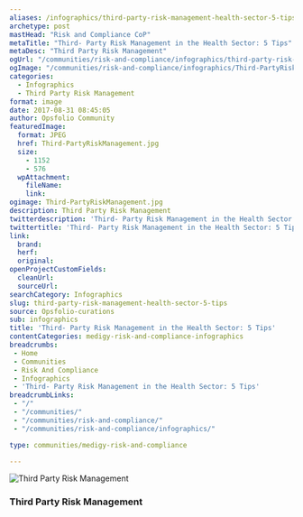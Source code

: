 ```yaml
---
aliases: /infographics/third-party-risk-management-health-sector-5-tips
archetype: post
mastHead: "Risk and Compliance CoP"
metaTitle: "Third- Party Risk Management in the Health Sector: 5 Tips"
metaDesc: "Third Party Risk Management"
ogUrl: "/communities/risk-and-compliance/infographics/third-party-risk-management-health-sector-5-tips"
ogImage: "/communities/risk-and-compliance/infographics/Third-PartyRiskManagement.jpg"
categories:
  - Infographics
  - Third Party Risk Management
format: image
date: 2017-08-31 08:45:05
author: Opsfolio Community
featuredImage:
  format: JPEG
  href: Third-PartyRiskManagement.jpg
  size:
    - 1152
    - 576
  wpAttachment:
    fileName:
    link:
ogimage: Third-PartyRiskManagement.jpg
description: Third Party Risk Management
twitterdescription: 'Third- Party Risk Management in the Health Sector: 5 Tips'
twittertitle: 'Third- Party Risk Management in the Health Sector: 5 Tips'
link:
  brand:
  herf:
  original:
openProjectCustomFields:
  cleanUrl:
  sourceUrl:
searchCategory: Infographics
slug: third-party-risk-management-health-sector-5-tips
source: Opsfolio-curations
sub: infographics
title: 'Third- Party Risk Management in the Health Sector: 5 Tips'
contentCategories: medigy-risk-and-compliance-infographics
breadcrumbs:
 - Home
 - Communities
 - Risk And Compliance
 - Infographics
 - 'Third- Party Risk Management in the Health Sector: 5 Tips'
breadcrumbLinks:
 - "/"
 - "/communities/"
 - "/communities/risk-and-compliance/"
 - "/communities/risk-and-compliance/infographics/"

type: communities/medigy-risk-and-compliance

---
```

![Third Party Risk Management](/communities/risk-and-compliance/infographics/images/Third-PartyRiskManagement.jpg)

### Third Party Risk Management


